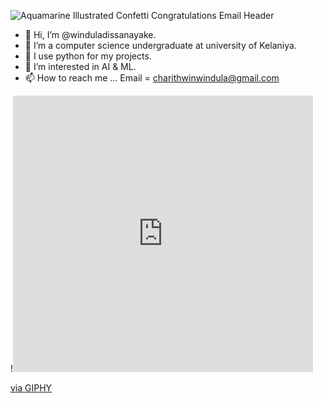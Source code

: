 ![Aquamarine Illustrated Confetti Congratulations Email Header](https://user-images.githubusercontent.com/79436290/142750076-7e49bad0-3660-4f0a-94a9-9d522839fb55.png)

- 👋 Hi, I’m @winduladissanayake.                                   
- 👀 I’m a computer science undergraduate at university of Kelaniya.
- 🌱 I use python for my projects.
- 💞️ I’m interested in AI & ML.
- 📫 How to reach me ... Email = charithwinwindula@gmail.com

!<iframe src="https://giphy.com/embed/i1JHRZSXO9LZZDHqii" width="480" height="442" frameBorder="0" class="giphy-embed" allowFullScreen></iframe><p><a href="https://giphy.com/gifs/DronaHQ-automation-nocode-lowcode-i1JHRZSXO9LZZDHqii">via GIPHY</a></p>





<!---
winduladissanayake/winduladissanayake is a ✨ special ✨ repository because its `README.md` (this file) appears on your GitHub profile.
You can click the Preview link to take a look at your changes.
--->

